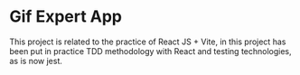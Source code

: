 # Gif Expert App

This project is related to the practice of React JS + Vite, in this project has been put in practice
TDD methodology with React and testing technologies, as is now jest.
